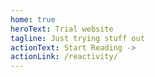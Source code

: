 ```yaml
---
home: true
heroText: Trial website
tagline: Just trying stuff out
actionText: Start Reading ->
actionLink: /reactivity/
---
```


